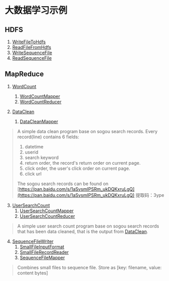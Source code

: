 # 大数据学习示例
## HDFS
1. [WriteFileToHdfs](hdfs/src/main/java/com/linch/bigdata/hdfs/WriteFileToHdfs.java)
2. [ReadFileFromHdfs](hdfs/src/main/java/com/linch/bigdata/hdfs/ReadFileFromHdfs.java)
3. [WriteSequenceFile](hdfs/src/main/java/com/linch/bigdata/hdfs/WriteSequenceFile.java)
4. [ReadSequenceFile](hdfs/src/main/java/com/linch/bigdata/hdfs/ReadSequenceFile.java)

## MapReduce
1. [WordCount](mapreduce/src/main/java/com/linch/bigdata/mapreduce/wordcount/WordCount.java)
    1. [WordCountMapper](mapreduce/src/main/java/com/linch/bigdata/mapreduce/wordcount/WordCountMapper.java)
    2. [WordCountReducer](mapreduce/src/main/java/com/linch/bigdata/mapreduce/wordcount/WordCountReducer.java)

2. [DataClean](mapreduce/src/main/java/com/linch/bigdata/mapreduce/dataclean/DataClean.java)
    1. [DataCleanMapper](mapreduce/src/main/java/com/linch/bigdata/mapreduce/dataclean/DataCleanMapper.java)
> A simple data clean program base on sogou search records.
> Every record(line) contains 6 fields:
> 1. datetime
> 2. userid
> 3. search keyword
> 4. return order, the record's return order on current page.
> 5. click order, the user's click order on current page.
> 6. click url
>
>   The sogou search records can be found on [https://pan.baidu.com/s/1aSvsmIPSRm_ukDQKxruLgQ](https://pan.baidu.com/s/1aSvsmIPSRm_ukDQKxruLgQ) 提取码：3ype

3. [UserSearchCount](mapreduce/src/main/java/com/linch/bigdata/mapreduce/usersearchcount/UserSearchCount.java)
    1. [UserSearchCountMapper](mapreduce/src/main/java/com/linch/bigdata/mapreduce/usersearchcount/UserSearchCountMapper.java)
    2. [UserSearchCountReducer](mapreduce/src/main/java/com/linch/bigdata/mapreduce/usersearchcount/UserSearchCountReducer.java)
> A simple user search count program base on sogou search records that has been data cleaned, that is the output from [DataClean](mapreduce/src/main/java/com/linch/bigdata/mapreduce/dataclean/DataClean.java).

4. [SequenceFileWriter](mapreduce/src/main/java/com/linch/bigdata/mapreduce/sequencefile/SequenceFileWriter.java)
    1. [SmallFileInputFormat](mapreduce/src/main/java/com/linch/bigdata/mapreduce/sequencefile/SmallFileInputFormat.java)
    2. [SmallFileRecordReader](mapreduce/src/main/java/com/linch/bigdata/mapreduce/sequencefile/SmallFileRecordReader.java)
    3. [SequenceFileMapper](mapreduce/src/main/java/com/linch/bigdata/mapreduce/sequencefile/SequenceFileMapper.java)
> Combines small files to sequence file. Store as [key: filename, value: content bytes]